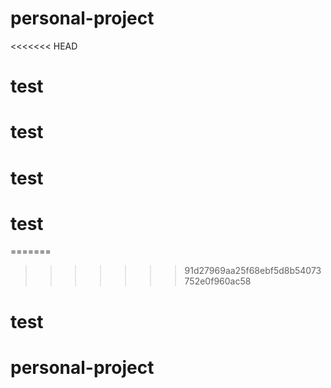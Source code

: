 # personal-project
<<<<<<< HEAD
# test
# test
# test
# test
=======

>>>>>>> 91d27969aa25f68ebf5d8b54073752e0f960ac58
# test
# personal-project
